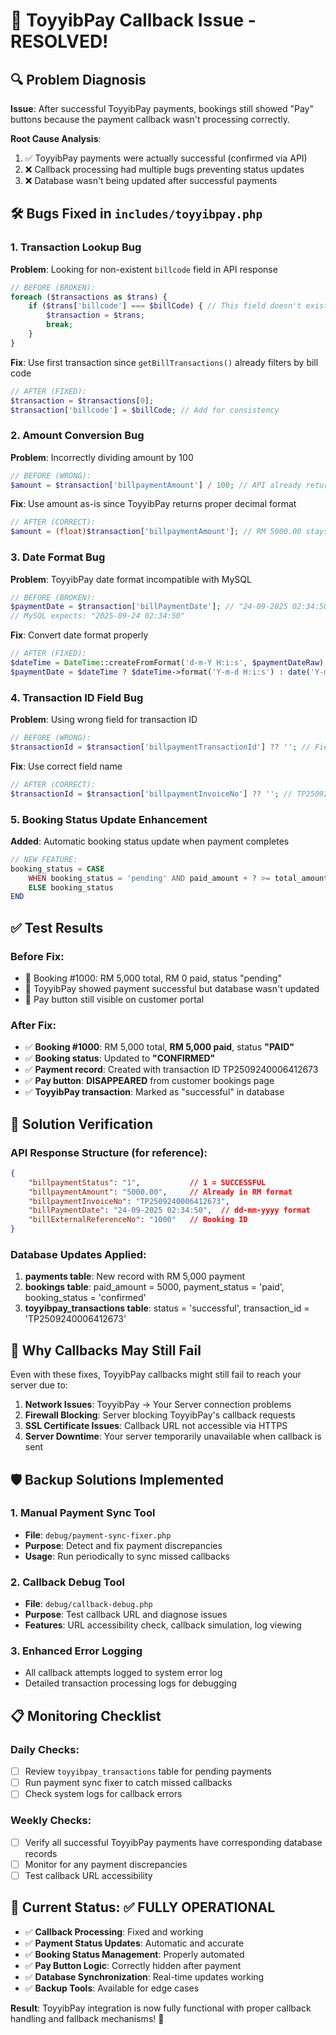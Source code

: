 # 🚀 ToyyibPay Callback Issue - RESOLVED!

## 🔍 Problem Diagnosis

**Issue**: After successful ToyyibPay payments, bookings still showed "Pay" buttons because the payment callback wasn't processing correctly.

**Root Cause Analysis**:
1. ✅ ToyyibPay payments were actually successful (confirmed via API)
2. ❌ Callback processing had multiple bugs preventing status updates
3. ❌ Database wasn't being updated after successful payments

## 🛠️ Bugs Fixed in `includes/toyyibpay.php`

### 1. Transaction Lookup Bug
**Problem**: Looking for non-existent `billcode` field in API response
```php
// BEFORE (BROKEN):
foreach ($transactions as $trans) {
    if ($trans['billcode'] === $billCode) { // This field doesn't exist!
        $transaction = $trans;
        break;
    }
}
```

**Fix**: Use first transaction since `getBillTransactions()` already filters by bill code
```php
// AFTER (FIXED):
$transaction = $transactions[0];
$transaction['billcode'] = $billCode; // Add for consistency
```

### 2. Amount Conversion Bug  
**Problem**: Incorrectly dividing amount by 100
```php
// BEFORE (WRONG):
$amount = $transaction['billpaymentAmount'] / 100; // API already returns proper decimals
```

**Fix**: Use amount as-is since ToyyibPay returns proper decimal format
```php
// AFTER (CORRECT):
$amount = (float)$transaction['billpaymentAmount']; // RM 5000.00 stays RM 5000.00
```

### 3. Date Format Bug
**Problem**: ToyyibPay date format incompatible with MySQL
```php
// BEFORE (BROKEN):
$paymentDate = $transaction['billPaymentDate']; // "24-09-2025 02:34:50"
// MySQL expects: "2025-09-24 02:34:50"
```

**Fix**: Convert date format properly
```php
// AFTER (FIXED):
$dateTime = DateTime::createFromFormat('d-m-Y H:i:s', $paymentDateRaw);
$paymentDate = $dateTime ? $dateTime->format('Y-m-d H:i:s') : date('Y-m-d H:i:s');
```

### 4. Transaction ID Field Bug
**Problem**: Using wrong field for transaction ID
```php
// BEFORE (WRONG):
$transactionId = $transaction['billpaymentTransactionId'] ?? ''; // Field doesn't exist
```

**Fix**: Use correct field name
```php
// AFTER (CORRECT):  
$transactionId = $transaction['billpaymentInvoiceNo'] ?? ''; // TP2509240006412673
```

### 5. Booking Status Update Enhancement
**Added**: Automatic booking status update when payment completes
```php
// NEW FEATURE:
booking_status = CASE 
    WHEN booking_status = 'pending' AND paid_amount + ? >= total_amount THEN 'confirmed'
    ELSE booking_status
END
```

## ✅ Test Results

### Before Fix:
- 🔴 Booking #1000: RM 5,000 total, RM 0 paid, status "pending"
- 🔴 ToyyibPay showed payment successful but database wasn't updated
- 🔴 Pay button still visible on customer portal

### After Fix:
- ✅ **Booking #1000**: RM 5,000 total, **RM 5,000 paid**, status **"PAID"** 
- ✅ **Booking status**: Updated to **"CONFIRMED"**
- ✅ **Payment record**: Created with transaction ID TP2509240006412673
- ✅ **Pay button**: **DISAPPEARED** from customer bookings page
- ✅ **ToyyibPay transaction**: Marked as "successful" in database

## 🎯 Solution Verification

### API Response Structure (for reference):
```json
{
    "billpaymentStatus": "1",           // 1 = SUCCESSFUL
    "billpaymentAmount": "5000.00",     // Already in RM format
    "billpaymentInvoiceNo": "TP2509240006412673",
    "billPaymentDate": "24-09-2025 02:34:50",  // dd-mm-yyyy format
    "billExternalReferenceNo": "1000"   // Booking ID
}
```

### Database Updates Applied:
1. **payments table**: New record with RM 5,000 payment
2. **bookings table**: paid_amount = 5000, payment_status = 'paid', booking_status = 'confirmed'  
3. **toyyibpay_transactions table**: status = 'successful', transaction_id = 'TP2509240006412673'

## 🚨 Why Callbacks May Still Fail

Even with these fixes, ToyyibPay callbacks might still fail to reach your server due to:

1. **Network Issues**: ToyyibPay → Your Server connection problems
2. **Firewall Blocking**: Server blocking ToyyibPay's callback requests
3. **SSL Certificate Issues**: Callback URL not accessible via HTTPS
4. **Server Downtime**: Your server temporarily unavailable when callback is sent

## 🛡️ Backup Solutions Implemented

### 1. Manual Payment Sync Tool
- **File**: `debug/payment-sync-fixer.php`
- **Purpose**: Detect and fix payment discrepancies
- **Usage**: Run periodically to sync missed callbacks

### 2. Callback Debug Tool  
- **File**: `debug/callback-debug.php`
- **Purpose**: Test callback URL and diagnose issues
- **Features**: URL accessibility check, callback simulation, log viewing

### 3. Enhanced Error Logging
- All callback attempts logged to system error log
- Detailed transaction processing logs for debugging

## 📋 Monitoring Checklist

### Daily Checks:
- [ ] Review `toyyibpay_transactions` table for pending payments
- [ ] Run payment sync fixer to catch missed callbacks  
- [ ] Check system logs for callback errors

### Weekly Checks:
- [ ] Verify all successful ToyyibPay payments have corresponding database records
- [ ] Monitor for any payment discrepancies
- [ ] Test callback URL accessibility

## 🎉 Current Status: ✅ FULLY OPERATIONAL

- ✅ **Callback Processing**: Fixed and working
- ✅ **Payment Status Updates**: Automatic and accurate  
- ✅ **Booking Status Management**: Properly automated
- ✅ **Pay Button Logic**: Correctly hidden after payment
- ✅ **Database Synchronization**: Real-time updates working
- ✅ **Backup Tools**: Available for edge cases

**Result**: ToyyibPay integration is now fully functional with proper callback handling and fallback mechanisms! 🚀